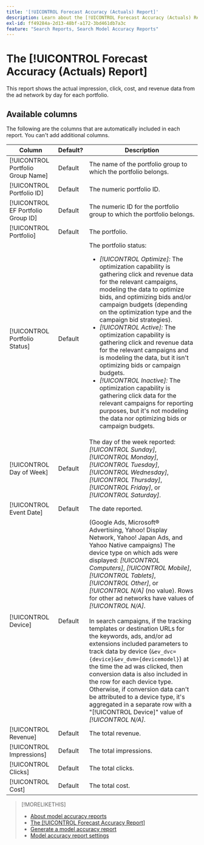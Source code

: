 ```yaml
---
title: '[!UICONTROL Forecast Accuracy (Actuals) Report]'
description: Learn about the [!UICONTROL Forecast Accuracy (Actuals) Report], including the data columns.
exl-id: ff49284a-2d13-48bf-a172-3bd461db7a3c
feature: "Search Reports, Search Model Accuracy Reports"
---
```

# The [!UICONTROL Forecast Accuracy (Actuals) Report]

This report shows the actual impression, click, cost, and revenue data from the ad network by day for each portfolio.

## Available columns

The following are the columns that are automatically included in each report. You can't add additional columns.

| Column | Default? | Description |
|----|----|----|
| [!UICONTROL Portfolio Group Name] | Default | The name of the portfolio group to which the portfolio belongs. |
| [!UICONTROL Portfolio ID] | Default | The numeric portfolio ID. |
| [!UICONTROL EF Portfolio Group ID] | Default | The numeric ID for the portfolio group to which the portfolio belongs. |
| [!UICONTROL Portfolio] | Default | The portfolio. |
| [!UICONTROL Portfolio Status] | Default | The portfolio status:<ul><li><i>[!UICONTROL Optimize]:</i> The optimization capability is gathering click and revenue data for the relevant campaigns, modeling the data to optimize bids, and optimizing bids and/or campaign budgets (depending on the optimization type and the campaign bid strategies).</li><li><i>[!UICONTROL Active]:</i> The optimization capability is gathering click and revenue data for the relevant campaigns and is modeling the data, but it isn't optimizing bids or campaign budgets.</li><li><i>[!UICONTROL Inactive]:</i> The optimization capability is gathering click data for the relevant campaigns for reporting purposes, but it's not modeling the data nor optimizing bids or campaign budgets. |
| [!UICONTROL Day of Week] | Default | The day of the week reported: <i>[!UICONTROL Sunday]</i>, <i>[!UICONTROL Monday]</i>, <i>[!UICONTROL Tuesday]</i>, <i>[!UICONTROL Wednesday]</i>, <i>[!UICONTROL Thursday]</i>, <i>[!UICONTROL Friday]</i>, or <i>[!UICONTROL Saturday]</i>.  |
| [!UICONTROL Event Date] | Default | The date reported. |
| [!UICONTROL Device] | Default |(Google Ads, Microsoft® Advertising, Yahoo! Display Network, Yahoo! Japan Ads, and Yahoo Native campaigns) The device type on which ads were displayed: <i>[!UICONTROL Computers]</i>, <i>[!UICONTROL Mobile]</i>, <i>[!UICONTROL Tablets]</i>, <i>[!UICONTROL Other]</i>, or <i>[!UICONTROL N/A]</i> (no value). Rows for other ad networks have values of <i>[!UICONTROL N/A]</i>.<br><br>In search campaigns, if the tracking templates or destination URLs for the keywords, ads, and/or ad extensions included parameters to track data by device (<code>&ev_dvc={device}&ev_dvm={devicemodel}</code>) at the time the ad was clicked, then conversion data is also included in the row for each device type. Otherwise, if conversion data can't be attributed to a device type, it's aggregated in a separate row with a "[!UICONTROL Device]" value of <i>[!UICONTROL N/A]</i>. |
| [!UICONTROL Revenue] | Default | The total revenue. |
| [!UICONTROL Impressions] | Default | The total impressions. |
| [!UICONTROL Clicks] | Default | The total clicks. |
| [!UICONTROL Cost] | Default | The total cost. |

<table style="table-layout:auto">

>[!MORELIKETHIS]
>
>* [About model accuracy reports](/help/search-social-commerce/reports/management/model-accuracy/model-accuracy-report-about.md)
>* [The [!UICONTROL Forecast Accuracy Report]](forecast-accuracy-report.md)
>* [Generate a model accuracy report](model-accuracy-report-generate.md)
>* [Model accuracy report settings](/help/search-social-commerce/reports/management/model-accuracy/model-accuracy-report-settings.md)
